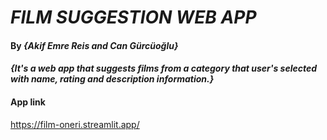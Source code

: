# _FILM SUGGESTION WEB APP_

#### By _**{Akif Emre Reis and Can Gürcüoğlu}**_

#### _{It's a web app that suggests films from a category that user's selected with name, rating and description information.}_

#### App link
https://film-oneri.streamlit.app/



